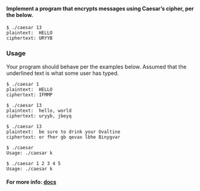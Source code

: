 #### Implement a program that encrypts messages using Caesar’s cipher, per the below.

```
$ ./caesar 13
plaintext:  HELLO
ciphertext: URYYB
```

### Usage

Your program should behave per the examples below. Assumed that the underlined text is what some user has typed.

```
$ ./caesar 1
plaintext:  HELLO
ciphertext: IFMMP
```
```
$ ./caesar 13
plaintext:  hello, world
ciphertext: uryyb, jbeyq
```
```
$ ./caesar 13
plaintext:  be sure to drink your Ovaltine
ciphertext: or fher gb qevax lbhe Binygvar
```
```
$ ./caesar
Usage: ./caesar k
```
```
$ ./caesar 1 2 3 4 5
Usage: ./caesar k
```

#### For more info: [docs](https://docs.cs50.net/2018/x/psets/2/caesar/caesar.html)
